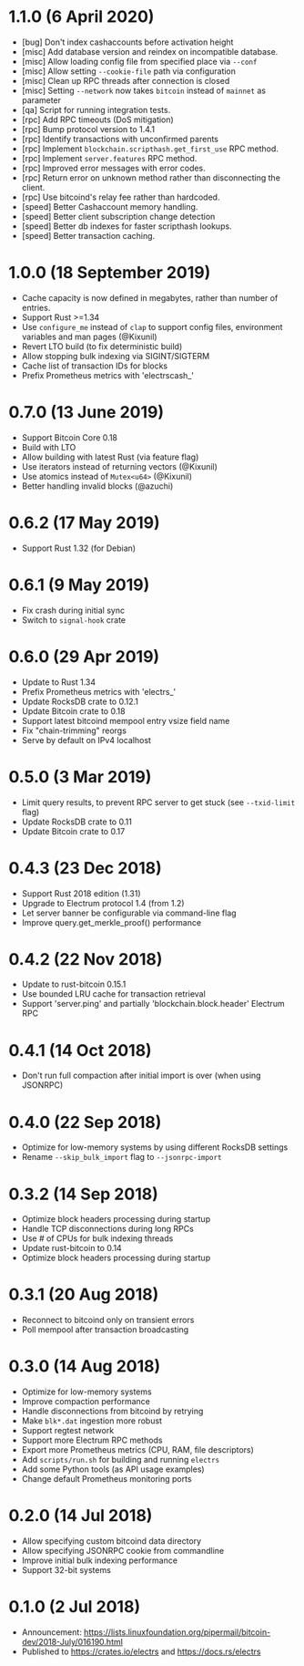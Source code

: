 # 1.1.0 (6 April 2020)
* [bug] Don't index cashaccounts before activation height
* [misc] Add database version and reindex on incompatible database.
* [misc] Allow loading config file from specified place via `--conf`
* [misc] Allow setting `--cookie-file` path via configuration
* [misc] Clean up RPC threads after connection is closed
* [misc] Setting `--network` now takes `bitcoin` instead of `mainnet` as parameter
* [qa] Script for running integration tests.
* [rpc] Add RPC timeouts (DoS mitigation)
* [rpc] Bump protocol version to 1.4.1
* [rpc] Identify transactions with unconfirmed parents
* [rpc] Implement `blockchain.scripthash.get_first_use` RPC method.
* [rpc] Implement `server.features` RPC method.
* [rpc] Improved error messages with error codes.
* [rpc] Return error on unknown method rather than disconnecting the client.
* [rpc] Use bitcoind's relay fee rather than hardcoded.
* [speed] Better Cashaccount memory handling.
* [speed] Better client subscription change detection
* [speed] Better db indexes for faster scripthash lookups.
* [speed] Better transaction caching.

# 1.0.0 (18 September 2019)

* Cache capacity is now defined in megabytes, rather than number of entries.
* Support Rust >=1.34
* Use `configure_me` instead of `clap` to support config files, environment variables and man pages (@Kixunil)
* Revert LTO build (to fix deterministic build)
* Allow stopping bulk indexing via SIGINT/SIGTERM
* Cache list of transaction IDs for blocks
* Prefix Prometheus metrics with 'electrscash_'

# 0.7.0 (13 June 2019)

* Support Bitcoin Core 0.18
* Build with LTO
* Allow building with latest Rust (via feature flag)
* Use iterators instead of returning vectors (@Kixunil)
* Use atomics instead of `Mutex<u64>` (@Kixunil)
* Better handling invalid blocks (@azuchi)

# 0.6.2 (17 May 2019)

* Support Rust 1.32 (for Debian)

# 0.6.1 (9 May 2019)

* Fix crash during initial sync
* Switch to `signal-hook` crate

# 0.6.0 (29 Apr 2019)

* Update to Rust 1.34
* Prefix Prometheus metrics with 'electrs_'
* Update RocksDB crate to 0.12.1
* Update Bitcoin crate to 0.18
* Support latest bitcoind mempool entry vsize field name
* Fix "chain-trimming" reorgs
* Serve by default on IPv4 localhost

# 0.5.0 (3 Mar 2019)

* Limit query results, to prevent RPC server to get stuck (see `--txid-limit` flag)
* Update RocksDB crate to 0.11
* Update Bitcoin crate to 0.17

# 0.4.3 (23 Dec 2018)

* Support Rust 2018 edition (1.31)
* Upgrade to Electrum protocol 1.4 (from 1.2)
* Let server banner be configurable via command-line flag
* Improve query.get_merkle_proof() performance

# 0.4.2 (22 Nov 2018)

* Update to rust-bitcoin 0.15.1
* Use bounded LRU cache for transaction retrieval
* Support 'server.ping' and partially 'blockchain.block.header' Electrum RPC

# 0.4.1 (14 Oct 2018)

* Don't run full compaction after initial import is over (when using JSONRPC)

# 0.4.0 (22 Sep 2018)

* Optimize for low-memory systems by using different RocksDB settings
* Rename `--skip_bulk_import` flag to `--jsonrpc-import`

# 0.3.2 (14 Sep 2018)

* Optimize block headers processing during startup
* Handle TCP disconnections during long RPCs
* Use # of CPUs for bulk indexing threads
* Update rust-bitcoin to 0.14
* Optimize block headers processing during startup


# 0.3.1 (20 Aug 2018)

* Reconnect to bitcoind only on transient errors
* Poll mempool after transaction broadcasting

# 0.3.0 (14 Aug 2018)

* Optimize for low-memory systems
* Improve compaction performance
* Handle disconnections from bitcoind by retrying
* Make `blk*.dat` ingestion more robust
* Support regtest network
* Support more Electrum RPC methods
* Export more Prometheus metrics (CPU, RAM, file descriptors)
* Add `scripts/run.sh` for building and running `electrs`
* Add some Python tools (as API usage examples)
* Change default Prometheus monitoring ports

# 0.2.0 (14 Jul 2018)

* Allow specifying custom bitcoind data directory
* Allow specifying JSONRPC cookie from commandline
* Improve initial bulk indexing performance
* Support 32-bit systems

# 0.1.0 (2 Jul 2018)

* Announcement: https://lists.linuxfoundation.org/pipermail/bitcoin-dev/2018-July/016190.html
* Published to https://crates.io/electrs and https://docs.rs/electrs
